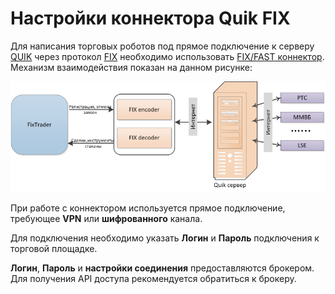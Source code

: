 # Настройки коннектора Quik FIX

Для написания торговых роботов под прямое подключение к серверу [QUIK](https://arqatech.com/ru/products/quik/) через протокол [FIX](../../common/fix_protocol.md) необходимо использовать [FIX\/FAST коннектор](../../common/fix_protocol.md). Механизм взаимодействия показан на данном рисунке: 

![quikfix trader](../../../../../images/quikfix_trader.png)

При работе с коннектором используется прямое подключение, требующее **VPN** или **шифрованного** канала.

Для подключения необходимо указать **Логин** и **Пароль** подключения к торговой площадке. 

**Логин**, **Пароль** и **настройки соединения** предоставляются брокером. Для получения API доступа рекомендуется обратиться к брокеру.
